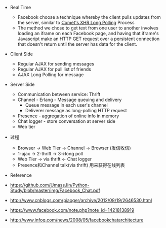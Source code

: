 * Real Time
    * Facebook choose a technique whereby the client pulls updates from the server, similar to 
     [Comet's XHR Long Polling](https://en.wikipedia.org/wiki/Comet_(programming)#XHR_long_polling) Process
    * The method we chose to get text from one user to another involves loading an iframe on each Facebook page, and 
    having that iframe's Javascript make an HTTP GET request over a persistent connection that doesn't return until 
    the server has data for the client. 

* Client Side
   * Regular AJAX for sending messages
   * Regular AJAX for pull list of friends
   * AJAX Long Polling for message
* Server Side
   * Communication between service: Thrift
   * Channel - Erlang - Message queuing and delivery
      * Queue message in each user's channel
      * Deliverer message as long-polling HTTP request
   * Presence - aggregation of online info in memory
   * Chat logger - store conversation at server side
   * Web tier
* 过程
  * Browser -> Web Tier -> Channel -> Browser (发信收信)
  * 1-ajax -> 2-thrift -> 3->long poll
  * Web Tier -> via thrift <- Chat logger
  * Presence和Channel talk(via thrift) 用来获得在线列表
    

* Reference 
* https://github.com/UmassJin/Python-Study/blob/master/img/Facebook_Chat.pdf
* http://www.cnblogs.com/piaoger/archive/2012/08/19/2646530.html
* https://www.facebook.com/note.php?note_id=14218138919
* http://www.infoq.com/news/2008/05/facebookchatarchitecture
